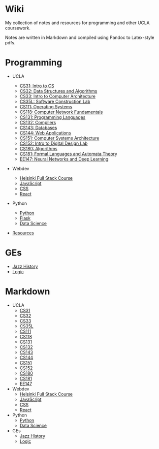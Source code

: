 # Wiki

My collection of notes and resources for programming and other UCLA coursework.

Notes are written in Markdown and compiled using Pandoc to Latex-style pdfs.

# Programming

- UCLA
  - [CS31: Intro to CS](Programming/CS31.pdf)
  - [CS32: Data Structures and Algorithms](Programming/CS32.pdf)
  - [CS33: Intro to Computer Architecture](Programming/CS33.pdf)
  - [CS35L: Software Construction Lab](Programming/CS35L.pdf)
  - [CS111: Operating Systems](Programming/CS111.pdf)
  - [CS118: Computer Network Fundamentals](Programming/CS118.pdf)
  - [CS131: Programming Languages](Programming/CS131.pdf)
  - [CS132: Compilers](Programming/CS132.pdf)
  - [CS143: Databases](Programming/CS143.pdf)
  - [CS144: Web Applications](Programming/CS144.pdf)
  - [CS151: Computer Systems Architecture](Programming/CS151.pdf)
  - [CS152: Intro to Digital Design Lab](Programming/CS152.pdf)
  - [CS180: Algorithms](Programming/CS180.pdf)
  - [CS181: Formal Languages and Automata Theory](Programming/CS181.pdf)
  - [EE147: Neural Networks and Deep Learning](Programming/EE147.pdf)
- Webdev
  - [Helsinki Full Stack Course](Programming/full_stack.pdf)
  - [JavaScript](Programming/javascript.pdf)
  - [CSS](Programming/css.pdf)
  - [React](Programming/react.pdf)
- Python
  - [Python](Programming/python.pdf)
  - [Flask](Programming/flask.pdf)
  - [Data Science](Programming/data_science.pdf)

- [Resources](resources.md)

# GEs

- [Jazz History](Other/M50B.pdf)
- [Logic](Other/logic.pdf)

# Markdown

- UCLA
  - [CS31](Programming/CS31.md)
  - [CS32](Programming/CS32.md)
  - [CS33](Programming/CS33.md)
  - [CS35L](Programming/CS35L.md)
  - [CS111](Programming/CS111.md)
  - [CS118](Programming/CS118.md)
  - [CS131](Programming/CS131.md)
  - [CS132](Programming/CS132.md)
  - [CS143](Programming/CS143.md)
  - [CS144](Programming/CS144.md)
  - [CS151](Programming/CS151.md)
  - [CS152](Programming/CS152.md)
  - [CS180](Programming/CS180.md)
  - [CS181](Programming/CS181.md)
  - [EE147](Programming/CS147.md)
- Webdev
  - [Helsinki Full Stack Course](Programming/full_stack.md)
  - [JavaScript](Programming/javascript.md)
  - [CSS](Programming/css.pdf)
  - [React](Programming/react.md)
- Python
  - [Python](Programming/python.md)
  - [Data Science](Programming/data_science.md)
- GEs
  - [Jazz History](Other/M50B.md)
  - [Logic](Other/logic.md)
